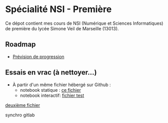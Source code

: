 # Spécialité NSI - Première

Ce dépot contient mes cours de NSI (Numérique et Sciences Informatiques) de première du lycée Simone Veil de Marseille (13013).

## Roadmap

* [Prévision de progression](./roadmap/progression.md)

## Essais en vrac (à nettoyer...)

* À partir d'un même fichier hébergé sur Github :
  * notebook statique : [ce fichier](./sandbox/essais.ipynb)
  * notebook interactif: [fichier test](https://notebook.basthon.fr/?from=https://raw.githubusercontent.com/padilla-nsi/1nsi/main/sandbox/essais.ipynb)

[deuxième fichier](https://notebook.basthon.fr/?from=https://raw.githubusercontent.com/padilla-nsi/1nsi/main/sandbox/NSI_0_Introduction_aux_notebooks.ipynb)

synchro gitlab